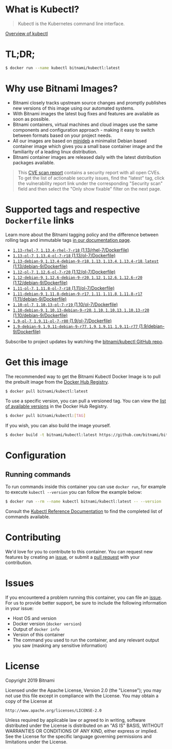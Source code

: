 
# What is Kubectl?

> Kubectl is the Kubernetes command line interface.

[Overview of kubectl](https://kubernetes.io/docs/reference/kubectl/overview/)

# TL;DR;

```bash
$ docker run --name kubectl bitnami/kubectl:latest
```

# Why use Bitnami Images?

* Bitnami closely tracks upstream source changes and promptly publishes new versions of this image using our automated systems.
* With Bitnami images the latest bug fixes and features are available as soon as possible.
* Bitnami containers, virtual machines and cloud images use the same components and configuration approach - making it easy to switch between formats based on your project needs.
* All our images are based on [minideb](https://github.com/bitnami/minideb) a minimalist Debian based container image which gives you a small base container image and the familiarity of a leading linux distribution.
* Bitnami container images are released daily with the latest distribution packages available.


> This [CVE scan report](https://quay.io/repository/bitnami/kubectl?tab=tags) contains a security report with all open CVEs. To get the list of actionable security issues, find the "latest" tag, click the vulnerability report link under the corresponding "Security scan" field and then select the "Only show fixable" filter on the next page.

# Supported tags and respective `Dockerfile` links

Learn more about the Bitnami tagging policy and the difference between rolling tags and immutable tags [in our documentation page](https://docs.bitnami.com/containers/how-to/understand-rolling-tags-containers/).


* [`1.13-rhel-7`, `1.13.4-rhel-7-r18` (1.13/rhel-7/Dockerfile)](https://github.com/bitnami/bitnami-docker-kubectl/blob/1.13.4-rhel-7-r18/1.13/rhel-7/Dockerfile)
* [`1.13-ol-7`, `1.13.4-ol-7-r18` (1.13/ol-7/Dockerfile)](https://github.com/bitnami/bitnami-docker-kubectl/blob/1.13.4-ol-7-r18/1.13/ol-7/Dockerfile)
* [`1.13-debian-9`, `1.13.4-debian-9-r18`, `1.13`, `1.13.4`, `1.13.4-r18`, `latest` (1.13/debian-9/Dockerfile)](https://github.com/bitnami/bitnami-docker-kubectl/blob/1.13.4-debian-9-r18/1.13/debian-9/Dockerfile)
* [`1.12-ol-7`, `1.12.6-ol-7-r20` (1.12/ol-7/Dockerfile)](https://github.com/bitnami/bitnami-docker-kubectl/blob/1.12.6-ol-7-r20/1.12/ol-7/Dockerfile)
* [`1.12-debian-9`, `1.12.6-debian-9-r20`, `1.12`, `1.12.6`, `1.12.6-r20` (1.12/debian-9/Dockerfile)](https://github.com/bitnami/bitnami-docker-kubectl/blob/1.12.6-debian-9-r20/1.12/debian-9/Dockerfile)
* [`1.11-ol-7`, `1.11.8-ol-7-r18` (1.11/ol-7/Dockerfile)](https://github.com/bitnami/bitnami-docker-kubectl/blob/1.11.8-ol-7-r18/1.11/ol-7/Dockerfile)
* [`1.11-debian-9`, `1.11.8-debian-9-r17`, `1.11`, `1.11.8`, `1.11.8-r17` (1.11/debian-9/Dockerfile)](https://github.com/bitnami/bitnami-docker-kubectl/blob/1.11.8-debian-9-r17/1.11/debian-9/Dockerfile)
* [`1.10-ol-7`, `1.10.13-ol-7-r19` (1.10/ol-7/Dockerfile)](https://github.com/bitnami/bitnami-docker-kubectl/blob/1.10.13-ol-7-r19/1.10/ol-7/Dockerfile)
* [`1.10-debian-9`, `1.10.13-debian-9-r20`, `1.10`, `1.10.13`, `1.10.13-r20` (1.10/debian-9/Dockerfile)](https://github.com/bitnami/bitnami-docker-kubectl/blob/1.10.13-debian-9-r20/1.10/debian-9/Dockerfile)
* [`1.9-ol-7`, `1.9.11-ol-7-r80` (1.9/ol-7/Dockerfile)](https://github.com/bitnami/bitnami-docker-kubectl/blob/1.9.11-ol-7-r80/1.9/ol-7/Dockerfile)
* [`1.9-debian-9`, `1.9.11-debian-9-r77`, `1.9`, `1.9.11`, `1.9.11-r77` (1.9/debian-9/Dockerfile)](https://github.com/bitnami/bitnami-docker-kubectl/blob/1.9.11-debian-9-r77/1.9/debian-9/Dockerfile)

Subscribe to project updates by watching the [bitnami/kubectl GitHub repo](https://github.com/bitnami/bitnami-docker-kubectl).

# Get this image

The recommended way to get the Bitnami Kubectl Docker Image is to pull the prebuilt image from the [Docker Hub Registry](https://hub.docker.com/r/bitnami/kubectl).

```bash
$ docker pull bitnami/kubectl:latest
```

To use a specific version, you can pull a versioned tag. You can view the [list of available versions](https://hub.docker.com/r/bitnami/kubectl/tags/) in the Docker Hub Registry.

```bash
$ docker pull bitnami/kubectl:[TAG]
```

If you wish, you can also build the image yourself.

```bash
$ docker build -t bitnami/kubectl:latest https://github.com/bitnami/bitnami-docker-kubectl.git
```

# Configuration

## Running commands

To run commands inside this container you can use `docker run`, for example to execute `kubectl --version` you can follow the example below:

```bash
$ docker run --rm --name kubectl bitnami/kubectl:latest -- --version
```

Consult the [Kubectl Reference Documentation](https://kubernetes.io/docs/reference/generated/kubectl/kubectl-commands) to find the completed list of commands available.

# Contributing

We'd love for you to contribute to this container. You can request new features by creating an [issue](https://github.com/bitnami/bitnami-docker-kubectl/issues), or submit a [pull request](https://github.com/bitnami/bitnami-docker-kubectl/pulls) with your contribution.

# Issues

If you encountered a problem running this container, you can file an [issue](https://github.com/bitnami/bitnami-docker-kubectl/issues). For us to provide better support, be sure to include the following information in your issue:

- Host OS and version
- Docker version (`docker version`)
- Output of `docker info`
- Version of this container
- The command you used to run the container, and any relevant output you saw (masking any sensitive information)

# License

Copyright 2019 Bitnami

Licensed under the Apache License, Version 2.0 (the "License");
you may not use this file except in compliance with the License.
You may obtain a copy of the License at

    http://www.apache.org/licenses/LICENSE-2.0

Unless required by applicable law or agreed to in writing, software
distributed under the License is distributed on an "AS IS" BASIS,
WITHOUT WARRANTIES OR CONDITIONS OF ANY KIND, either express or implied.
See the License for the specific language governing permissions and
limitations under the License.
